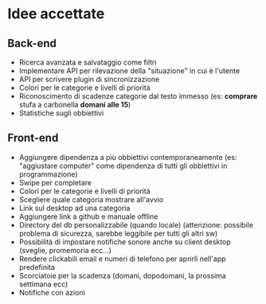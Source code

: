 # Idee accettate


## Back-end

 - Ricerca avanzata e salvataggio come filtri 
 - Implementare API per rilevazione della "situazione" in cui è l'utente
 - API per scrivere plugin di sincronizzazione
 - Colori per le categorie e livelli di priorità
 - Riconoscimento di scadenze categorie dal testo immesso (es: __comprare__ stufa 
   a carbonella __domani alle 15__)
 - Statistiche sugli obbiettivi



## Front-end

 - Aggiungere dipendenza a più obbiettivi contemporaneamente (es: "aggiustare computer" 
   come dipendenza di tutti gli obbiettivi in programmazione)
 - Swipe per completare
 - Colori per le categorie e livelli di priorità
 - Scegliere quale categoria mostrare all'avvio 
 - Link sul desktop ad una categoria
 - Aggiungere link a github e manuale offline
 - Directory del db personalizzabile (quando locale) (attenzione: 
   possibile problema di sicurezza, sarebbe leggibile per tutti gli altri sw)
 - Possibilità di impostare notifiche sonore anche su client desktop (sveglie, promemoria ecc...)
 - Rendere clickabili email e numeri di telefono per aprirli nell'app predefinita
 - Scorciatoie per la scadenza (domani, dopodomani, la prossima settimana ecc)
 - Notifiche con azioni

